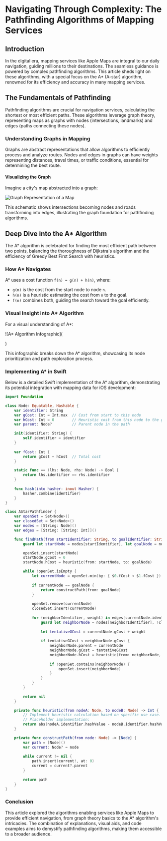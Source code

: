 # Navigating Through Complexity: The Pathfinding Algorithms of Mapping Services

## Introduction

In the digital era, mapping services like Apple Maps are integral to our daily navigation, guiding millions to their destinations. The seamless guidance is powered by complex pathfinding algorithms. This article sheds light on these algorithms, with a special focus on the A* (A-star) algorithm, renowned for its efficiency and accuracy in many mapping services.

## The Fundamentals of Pathfinding

Pathfinding algorithms are crucial for navigation services, calculating the shortest or most efficient paths. These algorithms leverage graph theory, representing maps as graphs with nodes (intersections, landmarks) and edges (paths connecting these nodes).

### Understanding Graphs in Mapping

Graphs are abstract representations that allow algorithms to efficiently process and analyze routes. Nodes and edges in graphs can have weights representing distances, travel times, or traffic conditions, essential for determining the best route.

#### Visualizing the Graph

Imagine a city's map abstracted into a graph:

![Graph Representation of a Map](https://imgur.com/yWWh9o0)

This schematic shows intersections becoming nodes and roads transforming into edges, illustrating the graph foundation for pathfinding algorithms.

## Deep Dive into the A* Algorithm

The A* algorithm is celebrated for finding the most efficient path between two points, balancing the thoroughness of Dijkstra's algorithm and the efficiency of Greedy Best First Search with heuristics.

### How A* Navigates

A* uses a cost function `f(n) = g(n) + h(n)`, where:

- `g(n)` is the cost from the start node to node `n`.
- `h(n)` is a heuristic estimating the cost from `n` to the goal.
- `f(n)` combines both, guiding the search toward the goal efficiently.

### Visual Insight into A* Algorithm

For a visual understanding of A*:

![A* Algorithm Infographic](<blockquote class="imgur-embed-pub" lang="en" data-id="a/cULqbxg" data-context="false" ><a href="//imgur.com/a/cULqbxg"></a></blockquote><script async src="//s.imgur.com/min/embed.js" charset="utf-8"></script>)

This infographic breaks down the A* algorithm, showcasing its node prioritization and path exploration process.

### Implementing A* in Swift

Below is a detailed Swift implementation of the A* algorithm, demonstrating its potential integration with mapping data for iOS development:

```swift
import Foundation

class Node: Equatable, Hashable {
    var identifier: String
    var gCost: Int = Int.max  // Cost from start to this node
    var hCost: Int = 0        // Heuristic cost from this node to the goal
    var parent: Node?         // Parent node in the path

    init(identifier: String) {
        self.identifier = identifier
    }
    
    var fCost: Int {
        return gCost + hCost  // Total cost
    }

    static func == (lhs: Node, rhs: Node) -> Bool {
        return lhs.identifier == rhs.identifier
    }
    
    func hash(into hasher: inout Hasher) {
        hasher.combine(identifier)
    }
}

class AStarPathfinder {
    var openSet = Set<Node>()
    var closedSet = Set<Node>()
    var nodes = [String: Node]()
    var edges = [String: [String: Int]]()

    func findPath(from startIdentifier: String, to goalIdentifier: String) -> [Node]? {
        guard let startNode = nodes[startIdentifier], let goalNode = nodes[goalIdentifier] else { return nil }

        openSet.insert(startNode)
        startNode.gCost = 0
        startNode.hCost = heuristic(from: startNode, to: goalNode)

        while !openSet.isEmpty {
            let currentNode = openSet.min(by: { $0.fCost < $1.fCost })!
            
            if currentNode == goalNode {
                return constructPath(from: goalNode)
            }
            
            openSet.remove(currentNode)
            closedSet.insert(currentNode)
            
            for (neighborIdentifier, weight) in edges[currentNode.identifier] ?? [:] {
                guard let neighborNode = nodes[neighborIdentifier], !closedSet.contains(neighborNode) else { continue }
                
                let tentativeGCost = currentNode.gCost + weight
                
                if tentativeGCost < neighborNode.gCost {
                    neighborNode.parent = currentNode
                    neighborNode.gCost = tentativeGCost
                    neighborNode.hCost = heuristic(from: neighborNode, to: goalNode)
                    
                    if !openSet.contains(neighborNode) {
                        openSet.insert(neighborNode)
                    }
                }
            }
        }
        
        return nil
    }

    private func heuristic(from nodeA: Node, to nodeB: Node) -> Int {
        // Implement heuristic calculation based on specific use case.
        // Placeholder implementation:
        return abs(nodeA.identifier.hashValue - nodeB.identifier.hashValue)
    }

    private func constructPath(from node: Node) -> [Node] {
        var path = [Node]()
        var current: Node? = node
        
        while current != nil {
            path.insert(current!, at: 0)
            current = current?.parent
        }
        
        return path
    }
}
```

### Conclusion

This article explored the algorithms enabling services like Apple Maps to provide efficient navigation, from graph theory basics to the A* algorithm's intricacies. The combination of explanations, visual aids, and code examples aims to demystify pathfinding algorithms, making them accessible to a broader audience.
